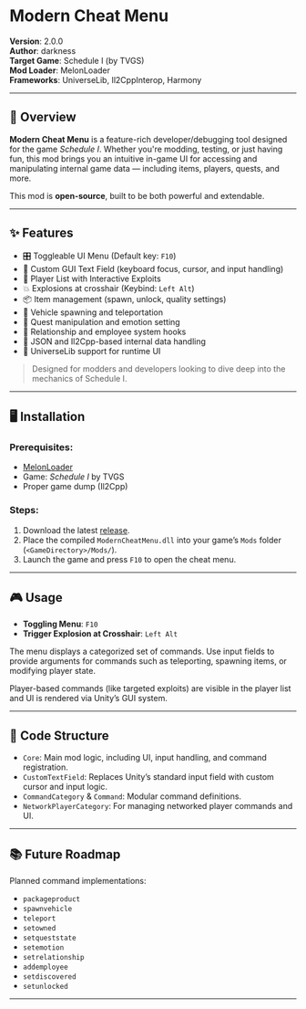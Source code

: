 # Modern Cheat Menu

**Version**: 2.0.0  
**Author**: darkness  
**Target Game**: Schedule I (by TVGS)  
**Mod Loader**: MelonLoader  
**Frameworks**: UniverseLib, Il2CppInterop, Harmony

---

## 📌 Overview

**Modern Cheat Menu** is a feature-rich developer/debugging tool designed for the game *Schedule I*. Whether you're modding, testing, or just having fun, this mod brings you an intuitive in-game UI for accessing and manipulating internal game data — including items, players, quests, and more.

This mod is **open-source**, built to be both powerful and extendable.

---

## ✨ Features

- 🎛️ Toggleable UI Menu (Default key: `F10`)
- 🧰 Custom GUI Text Field (keyboard focus, cursor, and input handling)
- 👥 Player List with Interactive Exploits
- 💥 Explosions at crosshair (Keybind: `Left Alt`)
- 📦 Item management (spawn, unlock, quality settings)
- 🚗 Vehicle spawning and teleportation
- 🧠 Quest manipulation and emotion setting
- 🔐 Relationship and employee system hooks
- 📜 JSON and Il2Cpp-based internal data handling
- 🧩 UniverseLib support for runtime UI

> Designed for modders and developers looking to dive deep into the mechanics of Schedule I.

---

## 🖥️ Installation

### Prerequisites:
- [MelonLoader](https://melonwiki.xyz/)
- Game: *Schedule I* by TVGS
- Proper game dump (Il2Cpp)

### Steps:
1. Download the latest [release](https://github.com/YOUR_USERNAME/YOUR_REPO/releases).
2. Place the compiled `ModernCheatMenu.dll` into your game’s `Mods` folder (`<GameDirectory>/Mods/`).
3. Launch the game and press `F10` to open the cheat menu.

---

## 🎮 Usage

- **Toggling Menu**: `F10`
- **Trigger Explosion at Crosshair**: `Left Alt`

The menu displays a categorized set of commands. Use input fields to provide arguments for commands such as teleporting, spawning items, or modifying player state.

Player-based commands (like targeted exploits) are visible in the player list and UI is rendered via Unity’s GUI system.

---

## 🧱 Code Structure

- `Core`: Main mod logic, including UI, input handling, and command registration.
- `CustomTextField`: Replaces Unity’s standard input field with custom cursor and input logic.
- `CommandCategory` & `Command`: Modular command definitions.
- `NetworkPlayerCategory`: For managing networked player commands and UI.

---

## 📚 Future Roadmap

Planned command implementations:
- `packageproduct`
- `spawnvehicle`
- `teleport`
- `setowned`
- `setqueststate`
- `setemotion`
- `setrelationship`
- `addemployee`
- `setdiscovered`
- `setunlocked`

---